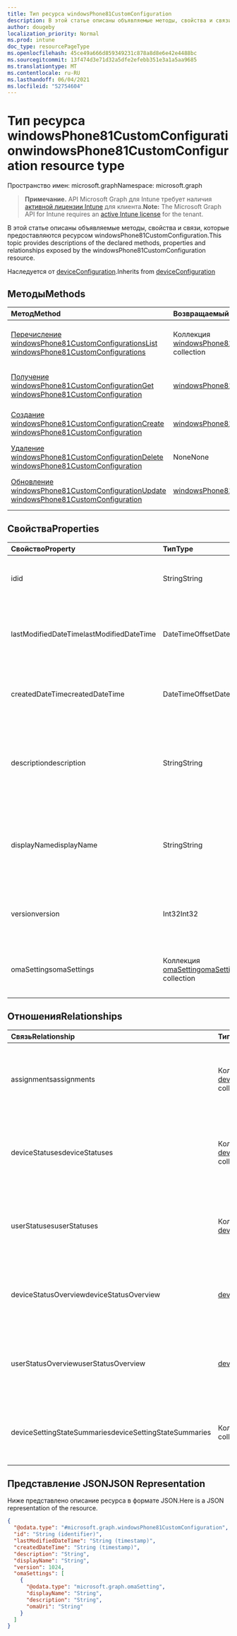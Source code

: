 ```yaml
---
title: Тип ресурса windowsPhone81CustomConfiguration
description: В этой статье описаны объявляемые методы, свойства и связи, которые предоставляются ресурсом windowsPhone81CustomConfiguration.
author: dougeby
localization_priority: Normal
ms.prod: intune
doc_type: resourcePageType
ms.openlocfilehash: 45ce49a666d859349231c878a8d8e6e42e4488bc
ms.sourcegitcommit: 13f474d3e71d32a5dfe2efebb351e3a1a5aa9685
ms.translationtype: MT
ms.contentlocale: ru-RU
ms.lasthandoff: 06/04/2021
ms.locfileid: "52754604"
---
```

# <a name="windowsphone81customconfiguration-resource-type"></a><span data-ttu-id="666cc-103">Тип ресурса windowsPhone81CustomConfiguration</span><span class="sxs-lookup"><span data-stu-id="666cc-103">windowsPhone81CustomConfiguration resource type</span></span>

<span data-ttu-id="666cc-104">Пространство имен: microsoft.graph</span><span class="sxs-lookup"><span data-stu-id="666cc-104">Namespace: microsoft.graph</span></span>

> <span data-ttu-id="666cc-105">**Примечание.** API Microsoft Graph для Intune требует наличия [активной лицензии Intune](https://go.microsoft.com/fwlink/?linkid=839381) для клиента.</span><span class="sxs-lookup"><span data-stu-id="666cc-105">**Note:** The Microsoft Graph API for Intune requires an [active Intune license](https://go.microsoft.com/fwlink/?linkid=839381) for the tenant.</span></span>

<span data-ttu-id="666cc-106">В этой статье описаны объявляемые методы, свойства и связи, которые предоставляются ресурсом windowsPhone81CustomConfiguration.</span><span class="sxs-lookup"><span data-stu-id="666cc-106">This topic provides descriptions of the declared methods, properties and relationships exposed by the windowsPhone81CustomConfiguration resource.</span></span>


<span data-ttu-id="666cc-107">Наследуется от [deviceConfiguration](../resources/intune-deviceconfig-deviceconfiguration.md).</span><span class="sxs-lookup"><span data-stu-id="666cc-107">Inherits from [deviceConfiguration](../resources/intune-deviceconfig-deviceconfiguration.md)</span></span>

## <a name="methods"></a><span data-ttu-id="666cc-108">Методы</span><span class="sxs-lookup"><span data-stu-id="666cc-108">Methods</span></span>
|<span data-ttu-id="666cc-109">Метод</span><span class="sxs-lookup"><span data-stu-id="666cc-109">Method</span></span>|<span data-ttu-id="666cc-110">Возвращаемый тип</span><span class="sxs-lookup"><span data-stu-id="666cc-110">Return Type</span></span>|<span data-ttu-id="666cc-111">Описание</span><span class="sxs-lookup"><span data-stu-id="666cc-111">Description</span></span>|
|:---|:---|:---|
|[<span data-ttu-id="666cc-112">Перечисление windowsPhone81CustomConfigurations</span><span class="sxs-lookup"><span data-stu-id="666cc-112">List windowsPhone81CustomConfigurations</span></span>](../api/intune-deviceconfig-windowsphone81customconfiguration-list.md)|<span data-ttu-id="666cc-113">Коллекция [windowsPhone81CustomConfiguration](../resources/intune-deviceconfig-windowsphone81customconfiguration.md)</span><span class="sxs-lookup"><span data-stu-id="666cc-113">[windowsPhone81CustomConfiguration](../resources/intune-deviceconfig-windowsphone81customconfiguration.md) collection</span></span>|<span data-ttu-id="666cc-114">Перечисление свойств и связей объектов [windowsPhone81CustomConfiguration](../resources/intune-deviceconfig-windowsphone81customconfiguration.md).</span><span class="sxs-lookup"><span data-stu-id="666cc-114">List properties and relationships of the [windowsPhone81CustomConfiguration](../resources/intune-deviceconfig-windowsphone81customconfiguration.md) objects.</span></span>|
|[<span data-ttu-id="666cc-115">Получение windowsPhone81CustomConfiguration</span><span class="sxs-lookup"><span data-stu-id="666cc-115">Get windowsPhone81CustomConfiguration</span></span>](../api/intune-deviceconfig-windowsphone81customconfiguration-get.md)|[<span data-ttu-id="666cc-116">windowsPhone81CustomConfiguration</span><span class="sxs-lookup"><span data-stu-id="666cc-116">windowsPhone81CustomConfiguration</span></span>](../resources/intune-deviceconfig-windowsphone81customconfiguration.md)|<span data-ttu-id="666cc-117">Считывание свойств и связей объекта [windowsPhone81CustomConfiguration](../resources/intune-deviceconfig-windowsphone81customconfiguration.md).</span><span class="sxs-lookup"><span data-stu-id="666cc-117">Read properties and relationships of the [windowsPhone81CustomConfiguration](../resources/intune-deviceconfig-windowsphone81customconfiguration.md) object.</span></span>|
|[<span data-ttu-id="666cc-118">Создание windowsPhone81CustomConfiguration</span><span class="sxs-lookup"><span data-stu-id="666cc-118">Create windowsPhone81CustomConfiguration</span></span>](../api/intune-deviceconfig-windowsphone81customconfiguration-create.md)|[<span data-ttu-id="666cc-119">windowsPhone81CustomConfiguration</span><span class="sxs-lookup"><span data-stu-id="666cc-119">windowsPhone81CustomConfiguration</span></span>](../resources/intune-deviceconfig-windowsphone81customconfiguration.md)|<span data-ttu-id="666cc-120">Создание нового объекта [windowsPhone81CustomConfiguration](../resources/intune-deviceconfig-windowsphone81customconfiguration.md).</span><span class="sxs-lookup"><span data-stu-id="666cc-120">Create a new [windowsPhone81CustomConfiguration](../resources/intune-deviceconfig-windowsphone81customconfiguration.md) object.</span></span>|
|[<span data-ttu-id="666cc-121">Удаление windowsPhone81CustomConfiguration</span><span class="sxs-lookup"><span data-stu-id="666cc-121">Delete windowsPhone81CustomConfiguration</span></span>](../api/intune-deviceconfig-windowsphone81customconfiguration-delete.md)|<span data-ttu-id="666cc-122">None</span><span class="sxs-lookup"><span data-stu-id="666cc-122">None</span></span>|<span data-ttu-id="666cc-123">Удаление экземпляра [windowsPhone81CustomConfiguration](../resources/intune-deviceconfig-windowsphone81customconfiguration.md).</span><span class="sxs-lookup"><span data-stu-id="666cc-123">Deletes a [windowsPhone81CustomConfiguration](../resources/intune-deviceconfig-windowsphone81customconfiguration.md).</span></span>|
|[<span data-ttu-id="666cc-124">Обновление windowsPhone81CustomConfiguration</span><span class="sxs-lookup"><span data-stu-id="666cc-124">Update windowsPhone81CustomConfiguration</span></span>](../api/intune-deviceconfig-windowsphone81customconfiguration-update.md)|[<span data-ttu-id="666cc-125">windowsPhone81CustomConfiguration</span><span class="sxs-lookup"><span data-stu-id="666cc-125">windowsPhone81CustomConfiguration</span></span>](../resources/intune-deviceconfig-windowsphone81customconfiguration.md)|<span data-ttu-id="666cc-126">Обновление свойств объекта [windowsPhone81CustomConfiguration](../resources/intune-deviceconfig-windowsphone81customconfiguration.md).</span><span class="sxs-lookup"><span data-stu-id="666cc-126">Update the properties of a [windowsPhone81CustomConfiguration](../resources/intune-deviceconfig-windowsphone81customconfiguration.md) object.</span></span>|

## <a name="properties"></a><span data-ttu-id="666cc-127">Свойства</span><span class="sxs-lookup"><span data-stu-id="666cc-127">Properties</span></span>
|<span data-ttu-id="666cc-128">Свойство</span><span class="sxs-lookup"><span data-stu-id="666cc-128">Property</span></span>|<span data-ttu-id="666cc-129">Тип</span><span class="sxs-lookup"><span data-stu-id="666cc-129">Type</span></span>|<span data-ttu-id="666cc-130">Описание</span><span class="sxs-lookup"><span data-stu-id="666cc-130">Description</span></span>|
|:---|:---|:---|
|<span data-ttu-id="666cc-131">id</span><span class="sxs-lookup"><span data-stu-id="666cc-131">id</span></span>|<span data-ttu-id="666cc-132">String</span><span class="sxs-lookup"><span data-stu-id="666cc-132">String</span></span>|<span data-ttu-id="666cc-133">Ключ объекта.</span><span class="sxs-lookup"><span data-stu-id="666cc-133">Key of the entity.</span></span> <span data-ttu-id="666cc-134">Наследуется от объекта [deviceConfiguration](../resources/intune-deviceconfig-deviceconfiguration.md).</span><span class="sxs-lookup"><span data-stu-id="666cc-134">Inherited from [deviceConfiguration](../resources/intune-deviceconfig-deviceconfiguration.md)</span></span>|
|<span data-ttu-id="666cc-135">lastModifiedDateTime</span><span class="sxs-lookup"><span data-stu-id="666cc-135">lastModifiedDateTime</span></span>|<span data-ttu-id="666cc-136">DateTimeOffset</span><span class="sxs-lookup"><span data-stu-id="666cc-136">DateTimeOffset</span></span>|<span data-ttu-id="666cc-137">Дата и время последнего изменения объекта.</span><span class="sxs-lookup"><span data-stu-id="666cc-137">DateTime the object was last modified.</span></span> <span data-ttu-id="666cc-138">Наследуется от объекта [deviceConfiguration](../resources/intune-deviceconfig-deviceconfiguration.md).</span><span class="sxs-lookup"><span data-stu-id="666cc-138">Inherited from [deviceConfiguration](../resources/intune-deviceconfig-deviceconfiguration.md)</span></span>|
|<span data-ttu-id="666cc-139">createdDateTime</span><span class="sxs-lookup"><span data-stu-id="666cc-139">createdDateTime</span></span>|<span data-ttu-id="666cc-140">DateTimeOffset</span><span class="sxs-lookup"><span data-stu-id="666cc-140">DateTimeOffset</span></span>|<span data-ttu-id="666cc-141">Дата и время создания объекта.</span><span class="sxs-lookup"><span data-stu-id="666cc-141">DateTime the object was created.</span></span> <span data-ttu-id="666cc-142">Наследуется от объекта [deviceConfiguration](../resources/intune-deviceconfig-deviceconfiguration.md).</span><span class="sxs-lookup"><span data-stu-id="666cc-142">Inherited from [deviceConfiguration](../resources/intune-deviceconfig-deviceconfiguration.md)</span></span>|
|<span data-ttu-id="666cc-143">description</span><span class="sxs-lookup"><span data-stu-id="666cc-143">description</span></span>|<span data-ttu-id="666cc-144">String</span><span class="sxs-lookup"><span data-stu-id="666cc-144">String</span></span>|<span data-ttu-id="666cc-145">Указанное администратором описание конфигурации устройства.</span><span class="sxs-lookup"><span data-stu-id="666cc-145">Admin provided description of the Device Configuration.</span></span> <span data-ttu-id="666cc-146">Наследуется от объекта [deviceConfiguration](../resources/intune-deviceconfig-deviceconfiguration.md).</span><span class="sxs-lookup"><span data-stu-id="666cc-146">Inherited from [deviceConfiguration](../resources/intune-deviceconfig-deviceconfiguration.md)</span></span>|
|<span data-ttu-id="666cc-147">displayName</span><span class="sxs-lookup"><span data-stu-id="666cc-147">displayName</span></span>|<span data-ttu-id="666cc-148">String</span><span class="sxs-lookup"><span data-stu-id="666cc-148">String</span></span>|<span data-ttu-id="666cc-149">Указанное администратором имя конфигурации устройства.</span><span class="sxs-lookup"><span data-stu-id="666cc-149">Admin provided name of the device configuration.</span></span> <span data-ttu-id="666cc-150">Наследуется от объекта [deviceConfiguration](../resources/intune-deviceconfig-deviceconfiguration.md).</span><span class="sxs-lookup"><span data-stu-id="666cc-150">Inherited from [deviceConfiguration](../resources/intune-deviceconfig-deviceconfiguration.md)</span></span>|
|<span data-ttu-id="666cc-151">version</span><span class="sxs-lookup"><span data-stu-id="666cc-151">version</span></span>|<span data-ttu-id="666cc-152">Int32</span><span class="sxs-lookup"><span data-stu-id="666cc-152">Int32</span></span>|<span data-ttu-id="666cc-153">Версия конфигурации устройства.</span><span class="sxs-lookup"><span data-stu-id="666cc-153">Version of the device configuration.</span></span> <span data-ttu-id="666cc-154">Наследуется от объекта [deviceConfiguration](../resources/intune-deviceconfig-deviceconfiguration.md).</span><span class="sxs-lookup"><span data-stu-id="666cc-154">Inherited from [deviceConfiguration](../resources/intune-deviceconfig-deviceconfiguration.md)</span></span>|
|<span data-ttu-id="666cc-155">omaSettings</span><span class="sxs-lookup"><span data-stu-id="666cc-155">omaSettings</span></span>|<span data-ttu-id="666cc-156">Коллекция [omaSetting](../resources/intune-deviceconfig-omasetting.md)</span><span class="sxs-lookup"><span data-stu-id="666cc-156">[omaSetting](../resources/intune-deviceconfig-omasetting.md) collection</span></span>|<span data-ttu-id="666cc-157">Параметры OMA.</span><span class="sxs-lookup"><span data-stu-id="666cc-157">OMA settings.</span></span> <span data-ttu-id="666cc-158">Эта коллекция может содержать не более 1000 элементов.</span><span class="sxs-lookup"><span data-stu-id="666cc-158">This collection can contain a maximum of 1000 elements.</span></span>|

## <a name="relationships"></a><span data-ttu-id="666cc-159">Отношения</span><span class="sxs-lookup"><span data-stu-id="666cc-159">Relationships</span></span>
|<span data-ttu-id="666cc-160">Связь</span><span class="sxs-lookup"><span data-stu-id="666cc-160">Relationship</span></span>|<span data-ttu-id="666cc-161">Тип</span><span class="sxs-lookup"><span data-stu-id="666cc-161">Type</span></span>|<span data-ttu-id="666cc-162">Описание</span><span class="sxs-lookup"><span data-stu-id="666cc-162">Description</span></span>|
|:---|:---|:---|
|<span data-ttu-id="666cc-163">assignments</span><span class="sxs-lookup"><span data-stu-id="666cc-163">assignments</span></span>|<span data-ttu-id="666cc-164">Коллекция [deviceConfigurationAssignment](../resources/intune-deviceconfig-deviceconfigurationassignment.md)</span><span class="sxs-lookup"><span data-stu-id="666cc-164">[deviceConfigurationAssignment](../resources/intune-deviceconfig-deviceconfigurationassignment.md) collection</span></span>|<span data-ttu-id="666cc-165">Список назначений для профиля конфигурации устройства.</span><span class="sxs-lookup"><span data-stu-id="666cc-165">The list of assignments for the device configuration profile.</span></span> <span data-ttu-id="666cc-166">Наследуется от объекта [deviceConfiguration](../resources/intune-deviceconfig-deviceconfiguration.md).</span><span class="sxs-lookup"><span data-stu-id="666cc-166">Inherited from [deviceConfiguration](../resources/intune-deviceconfig-deviceconfiguration.md)</span></span>|
|<span data-ttu-id="666cc-167">deviceStatuses</span><span class="sxs-lookup"><span data-stu-id="666cc-167">deviceStatuses</span></span>|<span data-ttu-id="666cc-168">Коллекция [deviceConfigurationDeviceStatus](../resources/intune-deviceconfig-deviceconfigurationdevicestatus.md)</span><span class="sxs-lookup"><span data-stu-id="666cc-168">[deviceConfigurationDeviceStatus](../resources/intune-deviceconfig-deviceconfigurationdevicestatus.md) collection</span></span>|<span data-ttu-id="666cc-169">Состояние установки конфигурации для каждого устройства.</span><span class="sxs-lookup"><span data-stu-id="666cc-169">Device configuration installation status by device.</span></span> <span data-ttu-id="666cc-170">Наследуется от объекта [deviceConfiguration](../resources/intune-deviceconfig-deviceconfiguration.md).</span><span class="sxs-lookup"><span data-stu-id="666cc-170">Inherited from [deviceConfiguration](../resources/intune-deviceconfig-deviceconfiguration.md)</span></span>|
|<span data-ttu-id="666cc-171">userStatuses</span><span class="sxs-lookup"><span data-stu-id="666cc-171">userStatuses</span></span>|<span data-ttu-id="666cc-172">Коллекция [deviceConfigurationUserStatus](../resources/intune-deviceconfig-deviceconfigurationuserstatus.md)</span><span class="sxs-lookup"><span data-stu-id="666cc-172">[deviceConfigurationUserStatus](../resources/intune-deviceconfig-deviceconfigurationuserstatus.md) collection</span></span>|<span data-ttu-id="666cc-173">Состояние установки конфигурации устройства пользователем.</span><span class="sxs-lookup"><span data-stu-id="666cc-173">Device configuration installation status by user.</span></span> <span data-ttu-id="666cc-174">Наследуется от объекта [deviceConfiguration](../resources/intune-deviceconfig-deviceconfiguration.md).</span><span class="sxs-lookup"><span data-stu-id="666cc-174">Inherited from [deviceConfiguration](../resources/intune-deviceconfig-deviceconfiguration.md)</span></span>|
|<span data-ttu-id="666cc-175">deviceStatusOverview</span><span class="sxs-lookup"><span data-stu-id="666cc-175">deviceStatusOverview</span></span>|[<span data-ttu-id="666cc-176">deviceConfigurationDeviceOverview</span><span class="sxs-lookup"><span data-stu-id="666cc-176">deviceConfigurationDeviceOverview</span></span>](../resources/intune-deviceconfig-deviceconfigurationdeviceoverview.md)|<span data-ttu-id="666cc-177">Обзор состояния конфигурации устройств. Наследуется от [deviceConfiguration](../resources/intune-deviceconfig-deviceconfiguration.md).</span><span class="sxs-lookup"><span data-stu-id="666cc-177">Device Configuration devices status overview Inherited from [deviceConfiguration](../resources/intune-deviceconfig-deviceconfiguration.md)</span></span>|
|<span data-ttu-id="666cc-178">userStatusOverview</span><span class="sxs-lookup"><span data-stu-id="666cc-178">userStatusOverview</span></span>|[<span data-ttu-id="666cc-179">deviceConfigurationUserOverview</span><span class="sxs-lookup"><span data-stu-id="666cc-179">deviceConfigurationUserOverview</span></span>](../resources/intune-deviceconfig-deviceconfigurationuseroverview.md)|<span data-ttu-id="666cc-180">Обзор состояния конфигурации устройств для пользователей. Наследуется от [deviceConfiguration](../resources/intune-deviceconfig-deviceconfiguration.md).</span><span class="sxs-lookup"><span data-stu-id="666cc-180">Device Configuration users status overview Inherited from [deviceConfiguration](../resources/intune-deviceconfig-deviceconfiguration.md)</span></span>|
|<span data-ttu-id="666cc-181">deviceSettingStateSummaries</span><span class="sxs-lookup"><span data-stu-id="666cc-181">deviceSettingStateSummaries</span></span>|<span data-ttu-id="666cc-182">Коллекция [settingStateDeviceSummary](../resources/intune-deviceconfig-settingstatedevicesummary.md)</span><span class="sxs-lookup"><span data-stu-id="666cc-182">[settingStateDeviceSummary](../resources/intune-deviceconfig-settingstatedevicesummary.md) collection</span></span>|<span data-ttu-id="666cc-183">Сводка данных о состоянии настройки конфигурации устройств. Наследуется от [deviceConfiguration](../resources/intune-deviceconfig-deviceconfiguration.md).</span><span class="sxs-lookup"><span data-stu-id="666cc-183">Device Configuration Setting State Device Summary Inherited from [deviceConfiguration](../resources/intune-deviceconfig-deviceconfiguration.md)</span></span>|

## <a name="json-representation"></a><span data-ttu-id="666cc-184">Представление JSON</span><span class="sxs-lookup"><span data-stu-id="666cc-184">JSON Representation</span></span>
<span data-ttu-id="666cc-185">Ниже представлено описание ресурса в формате JSON.</span><span class="sxs-lookup"><span data-stu-id="666cc-185">Here is a JSON representation of the resource.</span></span>
<!-- {
  "blockType": "resource",
  "keyProperty": "id",
  "@odata.type": "microsoft.graph.windowsPhone81CustomConfiguration"
}
-->
``` json
{
  "@odata.type": "#microsoft.graph.windowsPhone81CustomConfiguration",
  "id": "String (identifier)",
  "lastModifiedDateTime": "String (timestamp)",
  "createdDateTime": "String (timestamp)",
  "description": "String",
  "displayName": "String",
  "version": 1024,
  "omaSettings": [
    {
      "@odata.type": "microsoft.graph.omaSetting",
      "displayName": "String",
      "description": "String",
      "omaUri": "String"
    }
  ]
}
```




